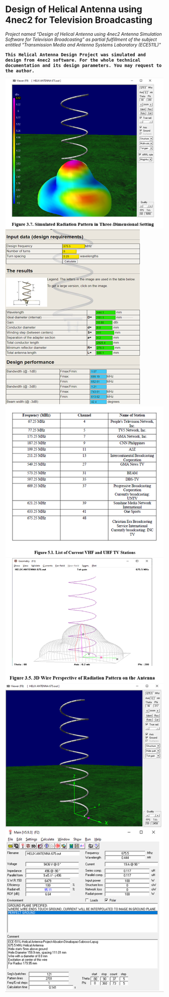 # <b>Design of Helical Antenna using 4nec2 for Television Broadcasting</b>
<i>Project named “Design of Helical Antenna using 4nec2 Antenna Simulation Software for Television Broadcasting” as partial fulfillment of the subject entitled “Transmission Media and Antenna Systems Laboratory (ECE511L)"</i>

<b><tt>This Helical Antenna Design Project was simulated and design from 4nec2 software. For the whole technical documentation and its design parameters. You may request to the author.</tt></b>

![Cover Github](https://github.com/brianxfury/Helical-Antenna-Design/blob/brianxfury-main-branch/Antenna%204.PNG)
![Cover Github](https://github.com/brianxfury/Helical-Antenna-Design/blob/brianxfury-main-branch/Antenna%201.PNG)
![Cover Github](https://github.com/brianxfury/Helical-Antenna-Design/blob/brianxfury-main-branch/Antenna%206.PNG)
![Cover Github](https://github.com/brianxfury/Helical-Antenna-Design/blob/brianxfury-main-branch/Antenna%203.PNG)
![Cover Github](https://github.com/brianxfury/Helical-Antenna-Design/blob/brianxfury-main-branch/Antenna%202.PNG)
![Cover Github](https://github.com/brianxfury/Helical-Antenna-Design/blob/brianxfury-main-branch/Antenna%205.PNG)
